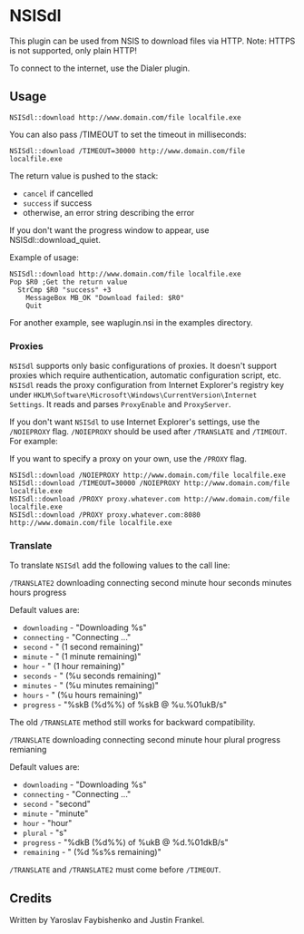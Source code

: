 # NSISdl

This plugin can be used from NSIS to download files via HTTP.
Note: HTTPS is not supported, only plain HTTP!

To connect to the internet, use the Dialer plugin.

## Usage

    NSISdl::download http://www.domain.com/file localfile.exe

You can also pass /TIMEOUT to set the timeout in milliseconds:

    NSISdl::download /TIMEOUT=30000 http://www.domain.com/file localfile.exe

The return value is pushed to the stack:

- `cancel` if cancelled
- `success` if success
- otherwise, an error string describing the error

If you don't want the progress window to appear, use NSISdl::download_quiet.

Example of usage:

    NSISdl::download http://www.domain.com/file localfile.exe
    Pop $R0 ;Get the return value
      StrCmp $R0 "success" +3
        MessageBox MB_OK "Download failed: $R0"
        Quit

For another example, see waplugin.nsi in the examples directory.

### Proxies

`NSISdl` supports only basic configurations of proxies. It doesn't support
proxies which require authentication, automatic configuration script, etc.
`NSISdl` reads the proxy configuration from Internet Explorer's registry key
under `HKLM\Software\Microsoft\Windows\CurrentVersion\Internet Settings`. It
reads and parses `ProxyEnable` and `ProxyServer`.

If you don't want `NSISdl` to use Internet Explorer's settings, use the
`/NOIEPROXY` flag. `/NOIEPROXY` should be used after `/TRANSLATE` and
`/TIMEOUT`. For example:

If you want to specify a proxy on your own, use the `/PROXY` flag.

    NSISdl::download /NOIEPROXY http://www.domain.com/file localfile.exe
    NSISdl::download /TIMEOUT=30000 /NOIEPROXY http://www.domain.com/file localfile.exe
    NSISdl::download /PROXY proxy.whatever.com http://www.domain.com/file localfile.exe
    NSISdl::download /PROXY proxy.whatever.com:8080 http://www.domain.com/file localfile.exe

### Translate

To translate `NSISdl` add the following values to the call line:

`/TRANSLATE2` downloading connecting second minute hour seconds minutes hours progress

Default values are:

- `downloading` - "Downloading %s"
- `connecting` - "Connecting ..."
- `second` - " (1 second remaining)"
- `minute` - " (1 minute remaining)"
- `hour` - " (1 hour remaining)"
- `seconds` - " (%u seconds remaining)"
- `minutes` - " (%u minutes remaining)"
- `hours` - " (%u hours remaining)"
- `progress` - "%skB (%d%%) of %skB @ %u.%01ukB/s"

The old `/TRANSLATE` method still works for backward compatibility.

`/TRANSLATE` downloading connecting second minute hour plural progress remianing

Default values are:

- `downloading` - "Downloading %s"
- `connecting` - "Connecting ..."
- `second` - "second"
- `minute` - "minute"
- `hour` - "hour"
- `plural` - "s"
- `progress` - "%dkB (%d%%) of %ukB @ %d.%01dkB/s"
- `remaining` -  " (%d %s%s remaining)"

`/TRANSLATE` and `/TRANSLATE2` must come before `/TIMEOUT`.

## Credits

Written by Yaroslav Faybishenko and Justin Frankel.
